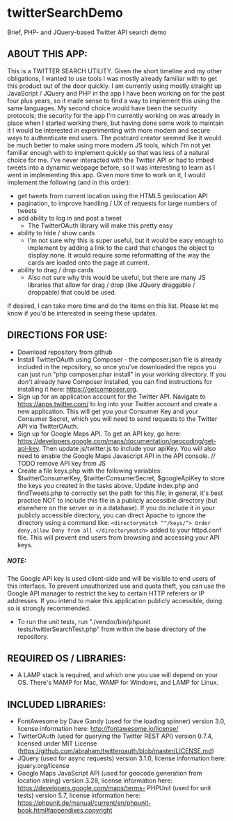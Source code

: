 # twitterSearchDemo
Brief, PHP- and JQuery-based Twitter API search demo

## ABOUT THIS APP:

This is a TWITTER SEARCH UTILITY. Given the short timeline and my other obligations, I wanted to use tools I was mostly already familiar with to get this product out of the door quickly. I am currently using mostly straight up JavaScript / JQuery and PHP in the app I have been working on for the past four plus years, so it made sense to find a way to implement this using the same languages. My second choice would have been the security protocols; the security for the app I'm currently working on was already in place when I started working there, but having done some work to maintain it I would be interested in experimenting with more modern and secure ways to authenticate end users.  The postcard creator seemed like it would be much better to make using more modern JS tools, which I'm not yet familiar enough with to implement quickly so that was less of a natural choice for me.
I've never interacted with the Twitter API or had to imbed tweets into a dynamic webpage before, so it was interesting to learn as I went in implementing this app. Given more time to work on it, I would implement the following (and in this order):
* get tweets from current location using the HTML5 geolocation API
* pagination, to improve handling / UX of requests for large numbers of tweets
* add ability to log in and post a tweet
  * The TwitterOAuth library will make this pretty easy
* ability to hide / show cards
  * I'm not sure why this is super useful, but it would be easy enough to implement by adding a link to the card that changes the object to display:none. It would require some reformatting of the way the cards are loaded onto the page at current.
* ability to drag / drop cards
  * Also not sure why this would be useful, but there are many JS libraries that allow for drag / drop (like JQuery draggable / droppable) that could be used.

If desired, I can take more time and do the items on this list. Please let me know if you'd be interested in seeing these updates.


## DIRECTIONS FOR USE:

* Download repository from github
* Install TwitterOAuth using Composer - the composer.json file is already included in the repository, so once you've downloaded the repos you can just run "php composer.phar install" in your working directory. If you don't already have Composer installed, you can find instructions for installing it here: https://getcomposer.org.
* Sign up for an application account for the Twitter API. Navigate to https://apps.twitter.com/ to log into your Twitter account and create a new application. This will get you your Consumer Key and your Consumer Secret, which you will need to send requests to the Twitter API via TwitterOAuth.
* Sign up for Google Maps API. To get an API key, go here: https://developers.google.com/maps/documentation/geocoding/get-api-key. Then update js/twitter.js to include your apiKey. You will also need to enable the Google Maps Javascript API in the API console. // TODO remove API key from JS
* Create a file keys.php with the following variables:
        $twitterConsumerKey, $twitterConsumerSecret, $googleApiKey
  to store the keys you created in the tasks above. Update index.php and findTweets.php to correctly set the path for this file; in general, it's best practice NOT to include this file in a publicly accessible directory (but elsewhere on the server or in a database). If you do include it in your publicly accessible directory, you can direct Apache to ignore the directory using a command like:
`<directorymatch “^/keys/“>
  Order deny,allow
  Deny from all
</directorymatch>`
added to your httpd.conf file. This will prevent end users from browsing and accessing your API keys.

##### NOTE:
The Google API key is used client-side and will be visible to end users of this interface. To prevent unauthorized use and quota theft, you can use the Google API manager to restrict the key to certain HTTP referers or IP addresses. If you intend to make this application publicly accessible, doing so is strongly recommended.

* To run the unit tests, run "./vendor/bin/phpunit tests/twitterSearchTest.php" from within the base directory of the repository.

## REQUIRED OS / LIBRARIES:

* A LAMP stack is required, and which one you use will depend on your OS. There's MAMP for Mac, WAMP for Windows, and LAMP for Linux.

## INCLUDED LIBRARIES:

* FontAwesome by Dave Gandy (used for the loading spinner) version 3.0, license information here: http://fontawesome.io/license/
* TwitterOAuth (used for querying the Twitter REST API) version 0.7.4, licensed under MIT License (https://github.com/abraham/twitteroauth/blob/master/LICENSE.md)
* JQuery (used for async requests) version 3.1.0, license information here: jquery.org/license
* Google Maps JavaScript API (used for geocode generation from location string) version 3.28, license information here: https://developers.google.com/maps/terms- PHPUnit (used for unit tests) version 5.7, license information here: https://phpunit.de/manual/current/en/phpunit-book.html#appendixes.copyright
